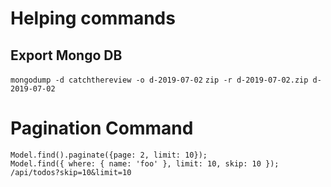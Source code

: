 # Helping commands
## Export Mongo DB
`mongodump -d catchthereview -o d-2019-07-02`
`zip -r d-2019-07-02.zip d-2019-07-02`


# Pagination Command
```
Model.find().paginate({page: 2, limit: 10});	
Model.find({ where: { name: 'foo' }, limit: 10, skip: 10 });
/api/todos?skip=10&limit=10
```